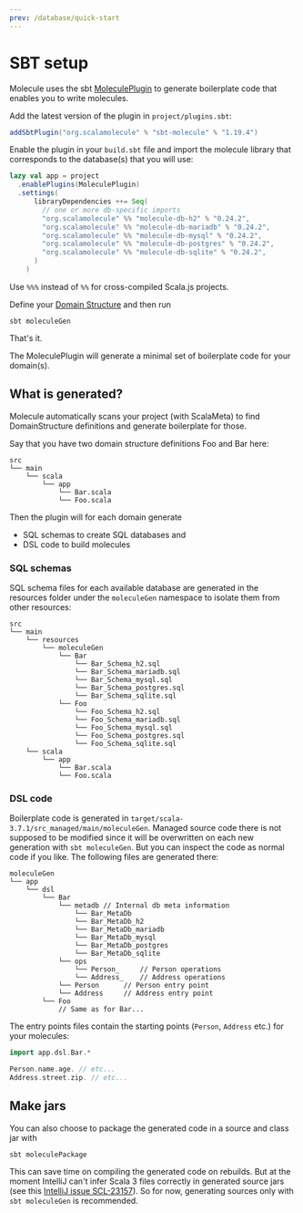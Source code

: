 ```yaml
---
prev: /database/quick-start
---
```


# SBT setup


Molecule uses the sbt [MoleculePlugin](https://github.com/scalamolecule/sbt-molecule) to generate boilerplate code that enables you to write molecules. 

Add the latest version of the plugin in `project/plugins.sbt`:

```scala
addSbtPlugin("org.scalamolecule" % "sbt-molecule" % "1.19.4")
```

Enable the plugin in your `build.sbt` file and import the molecule library that corresponds to the database(s) that you will use:
```scala
lazy val app = project
  .enablePlugins(MoleculePlugin)
  .settings(
      libraryDependencies ++= Seq(
        // one or more db-specific imports
        "org.scalamolecule" %% "molecule-db-h2" % "0.24.2",
        "org.scalamolecule" %% "molecule-db-mariadb" % "0.24.2",
        "org.scalamolecule" %% "molecule-db-mysql" % "0.24.2",
        "org.scalamolecule" %% "molecule-db-postgres" % "0.24.2",
        "org.scalamolecule" %% "molecule-db-sqlite" % "0.24.2",
      )
    )
```
Use `%%%` instead of `%%` for cross-compiled Scala.js projects.

Define your [Domain Structure](/database/setup/domain-structure) and then run

```
sbt moleculeGen
```
That's it.

The MoleculePlugin will generate a minimal set of boilerplate code for your domain(s).


## What is generated?

Molecule automatically scans your project (with ScalaMeta) to find DomainStructure definitions and generate boilerplate for those. 

Say that you have two domain structure definitions Foo and Bar here:

```
src
└── main
    └── scala
        └── app
            └── Bar.scala
            └── Foo.scala
```
Then the plugin will for each domain generate 

- SQL schemas to create SQL databases and
- DSL code to build molecules

### SQL schemas

SQL schema files for each available database are generated in the resources folder under the `moleculeGen` namespace to isolate them from other resources:

```
src
└── main
    └── resources
        └── moleculeGen
            └── Bar
                └── Bar_Schema_h2.sql
                └── Bar_Schema_mariadb.sql
                └── Bar_Schema_mysql.sql
                └── Bar_Schema_postgres.sql
                └── Bar_Schema_sqlite.sql
            └── Foo
                └── Foo_Schema_h2.sql
                └── Foo_Schema_mariadb.sql
                └── Foo_Schema_mysql.sql
                └── Foo_Schema_postgres.sql
                └── Foo_Schema_sqlite.sql
    └── scala
        └── app
            └── Bar.scala
            └── Foo.scala
```

### DSL code

Boilerplate code is generated in `target/scala-3.7.1/src_managed/main/moleculeGen`. Managed source code there is not supposed to be modified since it will be overwritten on each new generation with `sbt moleculeGen`. But you can inspect the code as normal code if you like. The following files are generated there:

```
moleculeGen
└── app
    └── dsl
        └── Bar
            └── metadb // Internal db meta information
                └── Bar_MetaDb
                └── Bar_MetaDb_h2
                └── Bar_MetaDb_mariadb
                └── Bar_MetaDb_mysql
                └── Bar_MetaDb_postgres
                └── Bar_MetaDb_sqlite
            └── ops
                └── Person_     // Person operations                 
                └── Address_    // Address operations
            └── Person      // Person entry point
            └── Address     // Address entry point
        └── Foo
            // Same as for Bar...
```
The entry points files contain the starting points (`Person`, `Address` etc.) for your molecules:

```scala
import app.dsl.Bar.*

Person.name.age. // etc...
Address.street.zip. // etc...
```


## Make jars

You can also choose to package the generated code in a source and class jar with

```
sbt moleculePackage
```

This can save time on compiling the generated code on rebuilds. But at the moment IntelliJ can't infer Scala 3 files correctly in generated source jars (see this [IntelliJ issue SCL-23157](https://youtrack.jetbrains.com/issue/SCL-23157/Source-jar-in-lib-added-as-Classes)). So for now, generating sources only with `sbt moleculeGen` is recommended.





